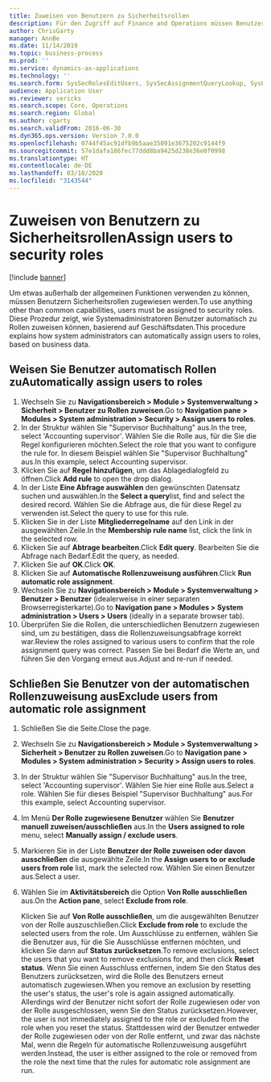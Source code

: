 ```yaml
---
title: Zuweisen von Benutzern zu Sicherheitsrollen
description: Für den Zugriff auf Finance and Operations müssen Benutzer Sicherheitsrollen zugewiesen werden.
author: ChrisGarty
manager: AnnBe
ms.date: 11/14/2019
ms.topic: business-process
ms.prod: ''
ms.service: dynamics-ax-applications
ms.technology: ''
ms.search.form: SysSecRolesEditUsers, SysSecAssignmentQueryLookup, SysQueryForm, SysSecRoleExcludeUsers
audience: Application User
ms.reviewer: sericks
ms.search.scope: Core, Operations
ms.search.region: Global
ms.author: cgarty
ms.search.validFrom: 2016-06-30
ms.dyn365.ops.version: Version 7.0.0
ms.openlocfilehash: 0744f45ac91dfb9b5aae35091e3675202c9144f9
ms.sourcegitcommit: 57e1dafa186fec77ddd8ba9425d238e36e0f0998
ms.translationtype: HT
ms.contentlocale: de-DE
ms.lasthandoff: 03/18/2020
ms.locfileid: "3143544"
---
```

# <a name="assign-users-to-security-roles"></a><span data-ttu-id="cfb98-103">Zuweisen von Benutzern zu Sicherheitsrollen</span><span class="sxs-lookup"><span data-stu-id="cfb98-103">Assign users to security roles</span></span>

[!include [banner](../../includes/banner.md)]

<span data-ttu-id="cfb98-104">Um etwas außerhalb der allgemeinen Funktionen verwenden zu können, müssen Benutzern Sicherheitsrollen zugewiesen werden.</span><span class="sxs-lookup"><span data-stu-id="cfb98-104">To use anything other than common capabilities, users must be assigned to security roles.</span></span> <span data-ttu-id="cfb98-105">Diese Prozedur zeigt, wie Systemadministratoren Benutzer automatisch zu Rollen zuweisen können, basierend auf Geschäftsdaten.</span><span class="sxs-lookup"><span data-stu-id="cfb98-105">This procedure explains how system administrators can automatically assign users to roles, based on business data.</span></span> 

## <a name="automatically-assign-users-to-roles"></a><span data-ttu-id="cfb98-106">Weisen Sie Benutzer automatisch Rollen zu</span><span class="sxs-lookup"><span data-stu-id="cfb98-106">Automatically assign users to roles</span></span>
1. <span data-ttu-id="cfb98-107">Wechseln Sie zu **Navigationsbereich > Module > Systemverwaltung > Sicherheit > Benutzer zu Rollen zuweisen**.</span><span class="sxs-lookup"><span data-stu-id="cfb98-107">Go to **Navigation pane > Modules > System administration > Security > Assign users to roles**.</span></span>
2. <span data-ttu-id="cfb98-108">In der Struktur wählen Sie "Supervisor Buchhaltung" aus.</span><span class="sxs-lookup"><span data-stu-id="cfb98-108">In the tree, select 'Accounting supervisor'.</span></span> <span data-ttu-id="cfb98-109">Wählen Sie die Rolle aus, für die Sie die Regel konfigurieren möchten.</span><span class="sxs-lookup"><span data-stu-id="cfb98-109">Select the role that you want to configure the rule for.</span></span> <span data-ttu-id="cfb98-110">In diesem Beispiel wählen Sie "Supervisor Buchhaltung" aus.</span><span class="sxs-lookup"><span data-stu-id="cfb98-110">In this example, select Accounting supervisor.</span></span> 
3. <span data-ttu-id="cfb98-111">Klicken Sie auf **Regel hinzufügen**, um das Ablagedialogfeld zu öffnen.</span><span class="sxs-lookup"><span data-stu-id="cfb98-111">Click **Add rule** to open the drop dialog.</span></span>
4. <span data-ttu-id="cfb98-112">In der Liste **Eine Abfrage auswählen** den gewünschten Datensatz suchen und auswählen.</span><span class="sxs-lookup"><span data-stu-id="cfb98-112">In the **Select a query**list, find and select the desired record.</span></span> <span data-ttu-id="cfb98-113">Wählen Sie die Abfrage aus, die für diese Regel zu verwenden ist.</span><span class="sxs-lookup"><span data-stu-id="cfb98-113">Select the query to use for this rule.</span></span>  
5. <span data-ttu-id="cfb98-114">Klicken Sie in der Liste **Mitgliederregelname** auf den Link in der ausgewählten Zeile.</span><span class="sxs-lookup"><span data-stu-id="cfb98-114">In the **Membership rule name** list, click the link in the selected row.</span></span>
6. <span data-ttu-id="cfb98-115">Klicken Sie auf **Abtrage bearbeiten**.</span><span class="sxs-lookup"><span data-stu-id="cfb98-115">Click **Edit query**.</span></span> <span data-ttu-id="cfb98-116">Bearbeiten Sie die Abfrage nach Bedarf.</span><span class="sxs-lookup"><span data-stu-id="cfb98-116">Edit the query, as needed.</span></span>  
7. <span data-ttu-id="cfb98-117">Klicken Sie auf **OK**.</span><span class="sxs-lookup"><span data-stu-id="cfb98-117">Click **OK**.</span></span>
8. <span data-ttu-id="cfb98-118">Klicken Sie auf **Automatische Rollenzuweisung ausführen**.</span><span class="sxs-lookup"><span data-stu-id="cfb98-118">Click **Run automatic role assignment**.</span></span>
9. <span data-ttu-id="cfb98-119">Wechseln Sie zu **Navigationsbereich > Module > Systemverwaltung > Benutzer > Benutzer** (idealerweise in einer separaten Browserregisterkarte).</span><span class="sxs-lookup"><span data-stu-id="cfb98-119">Go to **Navigation pane > Modules > System administration > Users > Users** (ideally in a separate browser tab).</span></span>
10. <span data-ttu-id="cfb98-120">Überprüfen Sie die Rollen, die unterschiedlichen Benutzern zugewiesen sind, um zu bestätigen, dass die Rollenzuweisungsabfrage korrekt war.</span><span class="sxs-lookup"><span data-stu-id="cfb98-120">Review the roles assigned to various users to confirm that the role assignment query was correct.</span></span> <span data-ttu-id="cfb98-121">Passen Sie bei Bedarf die Werte an, und führen Sie den Vorgang erneut aus.</span><span class="sxs-lookup"><span data-stu-id="cfb98-121">Adjust and re-run if needed.</span></span>

## <a name="exclude-users-from-automatic-role-assignment"></a><span data-ttu-id="cfb98-122">Schließen Sie Benutzer von der automatischen Rollenzuweisung aus</span><span class="sxs-lookup"><span data-stu-id="cfb98-122">Exclude users from automatic role assignment</span></span>
1. <span data-ttu-id="cfb98-123">Schließen Sie die Seite.</span><span class="sxs-lookup"><span data-stu-id="cfb98-123">Close the page.</span></span>
2. <span data-ttu-id="cfb98-124">Wechseln Sie zu **Navigationsbereich > Module > Systemverwaltung > Sicherheit > Benutzer zu Rollen zuweisen**.</span><span class="sxs-lookup"><span data-stu-id="cfb98-124">Go to **Navigation pane > Modules > System administration > Security > Assign users to roles**.</span></span>
3. <span data-ttu-id="cfb98-125">In der Struktur wählen Sie "Supervisor Buchhaltung" aus.</span><span class="sxs-lookup"><span data-stu-id="cfb98-125">In the tree, select 'Accounting supervisor'.</span></span> <span data-ttu-id="cfb98-126">Wählen Sie hier eine Rolle aus.</span><span class="sxs-lookup"><span data-stu-id="cfb98-126">Select a role.</span></span> <span data-ttu-id="cfb98-127">Wählen Sie für dieses Beispiel "Supervisor Buchhaltung" aus.</span><span class="sxs-lookup"><span data-stu-id="cfb98-127">For this example, select Accounting supervisor.</span></span>  
4. <span data-ttu-id="cfb98-128">Im Menü **Der Rolle zugewiesene Benutzer** wählen Sie **Benutzer manuell zuweisen/ausschließen** aus.</span><span class="sxs-lookup"><span data-stu-id="cfb98-128">In the **Users assigned to role** menu, select **Manually assign / exclude users**.</span></span>
5. <span data-ttu-id="cfb98-129">Markieren Sie in der Liste **Benutzer der Rolle zuweisen oder davon ausschließen** die ausgewählte Zeile.</span><span class="sxs-lookup"><span data-stu-id="cfb98-129">In the **Assign users to or exclude users from role** list, mark the selected row.</span></span> <span data-ttu-id="cfb98-130">Wählen Sie einen Benutzer aus.</span><span class="sxs-lookup"><span data-stu-id="cfb98-130">Select a user.</span></span>  
6. <span data-ttu-id="cfb98-131">Wählen Sie im **Aktivitätsbereich** die Option **Von Rolle ausschließen** aus.</span><span class="sxs-lookup"><span data-stu-id="cfb98-131">On the **Action pane**, select **Exclude from role**.</span></span>
    
    <span data-ttu-id="cfb98-132">Klicken Sie auf **Von Rolle ausschließen**, um die ausgewählten Benutzer von der Rolle auszuschließen.</span><span class="sxs-lookup"><span data-stu-id="cfb98-132">Click **Exclude from role** to exclude the selected users from the role.</span></span> <span data-ttu-id="cfb98-133">Um Ausschlüsse zu entfernen, wählen Sie die Benutzer aus, für die Sie Ausschlüsse entfernen möchten, und klicken Sie dann auf **Status zurücksetzen**.</span><span class="sxs-lookup"><span data-stu-id="cfb98-133">To remove exclusions, select the users that you want to remove exclusions for, and then click **Reset status**.</span></span> <span data-ttu-id="cfb98-134">Wenn Sie einen Ausschluss entfernen, indem Sie den Status des Benutzers zurücksetzen, wird die Rolle des Benutzers erneut automatisch zugewiesen.</span><span class="sxs-lookup"><span data-stu-id="cfb98-134">When you remove an exclusion by resetting the user's status, the user's role is again assigned automatically.</span></span> <span data-ttu-id="cfb98-135">Allerdings wird der Benutzer nicht sofort der Rolle zugewiesen oder von der Rolle ausgeschlossen, wenn Sie den Status zurücksetzen.</span><span class="sxs-lookup"><span data-stu-id="cfb98-135">However, the user is not immediately assigned to the role or excluded from the role when you reset the status.</span></span> <span data-ttu-id="cfb98-136">Stattdessen wird der Benutzer entweder der Rolle zugewiesen oder von der Rolle entfernt, und zwar das nächste Mal, wenn die Regeln für automatische Rollenzuweisung ausgeführt werden.</span><span class="sxs-lookup"><span data-stu-id="cfb98-136">Instead, the user is either assigned to the role or removed from the role the next time that the rules for automatic role assignment are run.</span></span>  
